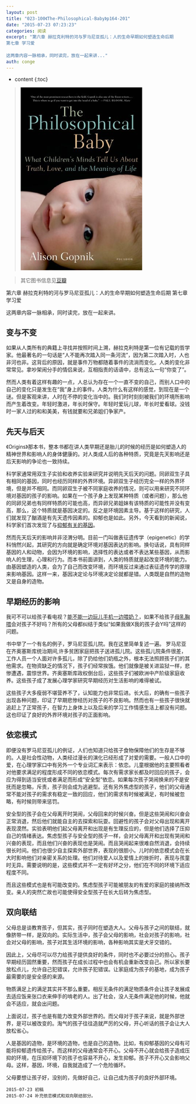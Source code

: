 ```yaml
---
layout: post
title: "023-100《The-Philosophical-Baby》p164-201"
date: "2015-07-23 07:23:23"
categories: 阅读
excerpt: "第六章 赫拉克利特的河与罗马尼亚孤儿：人的生命早期如何塑造生命后期
第七章 学习爱

这两章内容一脉相承，同时读完，放在一起来讲..."
auth: conge
---
```

* content
{:toc}

> ![The philosophical baby 封面](/assets/images/阅读/118382-dbbc7b134fe7047a.jpg)

> 其它图书信息见[豆瓣](http://book.douban.com/subject/5931067/)
 
第六章 赫拉克利特的河与罗马尼亚孤儿：人的生命早期如何塑造生命后期
第七章 学习爱

这两章内容一脉相承，同时读完，放在一起来讲。

## 变与不变

如果从人类所有的典籍上寻找并按照时间上溯，赫拉克利特是第一位有记载的哲学家。他最著名的一句话是“人不能再次踏入同一条河流”，因为第二次踏入时，人也非河也非。这背后的原因，就是事件万物都随着事件的流淌而变化。人类的变化非常常见。拿吵架闹分手的情侣来说，互相指责的话语中，总有这么一句“你变了”。

然而人类有着这样有趣的一点，人总认为存在一个一直不变的自己，而别人口中的自己的变化只是发生在“我”身上的事件。人类为什么有这样的感觉，到现在是一个谜。但是客观来讲，人时在不停的变化当中的。我们时时刻刻被我们的环境所影响而产生着改变。年轻时激进，年长时保守。年轻时爱玩儿球，年长时爱看球。没钱时一家人过的和和美美，有钱就要和兄弟姐们争家产。

## 先天与后天

《Origins》那本书，整本书都在讲人类早期还是胎儿的时候的经历是如何塑造人的精神世界和影响人的身体健康的。对人类成人后的各种特质，究竟是先天影响还是后天影响的争论也一致持续。

科学家通常用双生子实验和收养实验来研究并说明先天后天的问题。同卵双生子具有相同的基因，同时也经历同样的外界环境。异卵双生子经历完全一样的外界环境，但是并不相同。而同卵双生子被不同家庭收养的情况，则可以用来研究不同环境对基因的孩子的影响。如果在一个孩子身上发现某种特质（或者问题），那么他的同卵兄弟也有同样特质的可能也高，而异卵兄弟姐妹有该特质的可能性并没有变高，那么，这个特质就是基因决定的。反之是环境因素主导。基于这样的研究，人们就发现了酗酒是有先天遗传因素的。抑郁也是如此。另外，今天看到的新闻说，科学家们首次发现了与[抑郁有关的基因](http://www.nature.com/news/first-robust-genetic-links-to-depression-emerge-1.17979)。

然而先天后天的影响并非泾渭分明。目前一门叫做表征遗传学（epigenetic）的学科悄然兴起，其研究的方向就是确定环境对基因表达的影响。换句话说，具有同样基因的人和动物，会因为环境的影响，选择性的表达或者不表达某些基因，从而影响人的生理，心理和行为。而本书前面讲到，人类的特质就是起改变环境的能力。由基因塑造的人类，会为了自己而改变环境，而环境反过来通过表征遗传学的原理来影响基因。这样一来，基因决定论与环境决定论就都是错。人类既是自然的造物又是自身的造物。

## 早期经历的影响

我可不可以给孩子看电视？[能不能一边玩儿手机一边喂奶？](http://www.jianshu.com/p/cdff92d60805)，如果不给孩子[母乳胸喂](http://www.jianshu.com/p/25bc1b0bc965)会对孩子不好吗？所有的父母都纠结于类似“如果我做X我的孩子会Y吗”这样的问题。

书中举了一个有名的例子，罗马尼亚孤儿院。我在这里简单复述一遍。 罗马尼亚在齐奥塞斯库统治期间,许多贫困家庭把孩子送进孤儿院。这些孤儿院条件很差，工作人员一个人面对许多孤儿，除了扔给他们奶瓶之外，根本无法照顾孩子们的其他需求。在物资缺乏的情况下，孩子们经常挨饿。他们就像是被关进监狱一样，悲惨遭遇，震惊世界。齐奥塞斯库政权倒台后，这些孩子们被欧洲中产阶级家庭收养。这些孩子成了发展心理学家研究早期经历对生活影响的难得被试。

这些孩子大多瘦弱不堪营养不了，认知能力也非常后进。长大后，的确有一些孩子出现各种问题，印证了早期悲惨经历对孩子的不良影响。然而也有一些孩子很快就追赶上了正常孩子，在智力上身体上以及后来的学习工作情感生活上都没有问题。这也印证了良好的外界环境对孩子的正面影响。

## 依恋模式

即便没有罗马尼亚孤儿的例证，人们也知道只给孩子食物保障他们的生存是不够的。人是社会性动物，人类经过漫长的演化已经形成了对爱的需要。一般人口中的爱，在心理学家口中有另外一个专业词汇来表示：依恋。儿童根据他的主要照看者对他要求满足的程度形成不同的依恋模式。每次有需求家长都及时回应的孩子，会应为得到适当安抚或者满足而形成“安全型”依恋。如果每次孩子哭闹换来的不是安抚而是忽略，斥责，孩子则会成为逃避型。还有另外焦虑型的孩子，他们的父母通常不能对孩子的需求有稳定一致的回应，他们的需求有时候被满足，有时候被忽略，有时候则带来惩罚。

安全型的孩子会在父母离开时哭闹，父母回来的时候兴奋。但是这些哭闹和兴奋会正常消退，然后他们就能自主的去探索和玩耍。回避性的孩子会对父母出现和离开表现漠然。实验表明他们起父母离开和出现是有生理反应的，但是他们选择了压抑自己的情绪表达。焦虑型孩子与安全型的孩子一样，会对父母离开和出现有哭闹和兴奋的表现，而且他们兴奋的表现也是哭闹。而且哭闹起来很难自然消退，会持续很长时间。他们也很少自主探索外部世界，表现的很胆小。儿时的依恋模式会在长大时影响他们对亲密关系的处理。他们对待爱人以及爱情上的挫折时，表现与孩童时无异。需要说明的是，这些模式并不一定有好坏之分，他们在不同的环境下适应程度不同。

而且这些模式也是有可能改变的。焦虑型孩子可能被朋友的有爱的家庭的接纳所改变。亲人的突然亡故也可能使得安全型孩子在长大后转为焦虑型。

## 双向联结

父母总是谈教育孩子，但其实，孩子同时在塑造大人。父母与孩子之间的联结，就像脐带一样，是双向的。实际生活中，孩子会父母的影响，社会对孩子的影响，社会对父母的影响，孩子对其生活环境的影响，各种影响其实是犬牙交错的。

因此上，父母尽可以尽力给孩子提供良好的条件，同时也不必要过分的担心。孩子早期经历固然重要，然而孩子在成长过程中也会有机会重新改变自己。所以家长要放松点儿，允许自己犯错误，允许孩子犯错误。让家庭成为孩子的基地，成为孩子最需要的是安全感的来源。

物质满足上的满足其实并不那么重要。相反无条件的满足物质条件会让孩子发展成去适应饭来张口衣来伸手的啃老的人。出了社会，没人无条件满足他的时候，他就会不适应，就会出问题。

上面说过，孩子也是有能力改变外部世界的。而父母对于孩子来说，就是外部世界，是可以被改变的。淘气的孩子往往造就严厉的父母，开心听话的孩子会让大人放松省心。

人是基因的造物，是环境的造物，也是自己的造物。比如，有抑郁基因的父母有可能将抑郁遗传给孩子。而这样的父母通常会不开心。父母不开心就会给孩子造成压抑的环境，在压抑环境下的孩子也容易不开心，发生抑郁。孩子不开心又会影响父母。这样，基因，环境，自我就造成了一个危险循环。

父母要想让孩子好，没别的，先做好自己，让自己成为孩子的良好外部环境。

```
2015-07-23 初稿
2015-07-24 补充依恋模式和双向联结部分。
```
